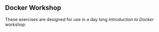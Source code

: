 ## Docker Workshop

These exercises are designed for use in a day long _Introduction to Docker_
workshop.
